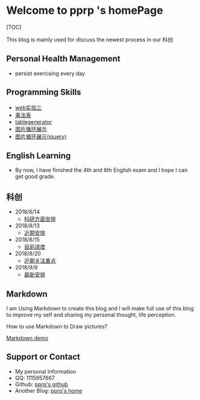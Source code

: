 

# Welcome to pprp 's homePage

[TOC]

This blog is mainly used for discuss the newest process in our 科创

##  Personal Health Management

- persist exercising every day

##  Programming Skills 

- [web实验三](./doc/实验3董佩杰2016012963.pdf)
- [乘法表](./doc/1九九乘法表/js.html)
- [tablegenerator](./doc/2表格生成器/tablegenerator.html)
- [图片循环展示](./doc/10DOM图片循环/cycle.html)
- [图片循环展示(jquery)](./doc/11JQuery图片循环/jquery.html)

##  English Learning

- By now, I have finished the 4th and 6th English exam and I hope I can get good grade.

##  科创

- 2018/6/14
  - [科研方面安排](./doc/科研方面.md)
- 2018/8/13
  - [近期安排](./doc/工作安排.md)
- 2018/8/15
  - [目前进度](./doc/目前进度.md)
- 2018/8/20
  - [近期关注重点](./doc/近期关注重点.md)
- 2018/9/9
  - [最新安排](./doc/近期安排.md)

## Markdown

I am Using Markdown to create this blog and I will make full use of this blog to improve my self and sharing my personal thought, life perception.

How to use Markdown to Draw pictures?

[Markdown demo](./doc/Markdown.html)


## Support or Contact

- My personal Information
- QQ: 1115957667
- Github: [pprp's github](www.github.com/pprp)
- Another Blog: [pprp's home](https://www.cnblogs.com/pprp)
